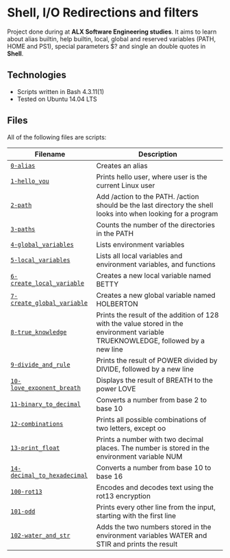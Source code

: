 # Shell, I/O Redirections and filters

Project done during at **ALX Software Engineering studies**. It aims to learn about alias builtin, help builtin, local, global and reserved variables (PATH, HOME and PS1), special parameters $? and single an double quotes in **Shell**.

## Technologies
* Scripts written in Bash 4.3.11(1)
* Tested on Ubuntu 14.04 LTS

## Files
All of the following files are scripts:

| Filename | Description |
| -------- | ----------- |
| [`0-alias`](https://github.com/Yemiluna/alx-system_engineering-devops/blob/main/0x03-shell_variables_expansions/0-alias) | Creates an alias |
| [`1-hello_you`](https://github.com/Yemiluna/alx-system_engineering-devops/blob/main/0x03-shell_variables_expansions/1-hello_you) | Prints hello user, where user is the current Linux user |
| [`2-path`](https://github.com/Yemiluna/alx-system_engineering-devops/blob/main/0x03-shell_variables_expansions/2-path) | Add /action to the PATH. /action should be the last directory the shell looks into when looking for a program |
| [`3-paths`](https://github.com/Yemiluna/alx-system_engineering-devops/blob/main/0x03-shell_variables_expansions/3-paths) | Counts the number of the directories in the PATH |
| [`4-global_variables`](https://github.com/Yemiluna/alx-system_engineering-devops/blob/main/0x03-shell_variables_expansions/4-global_variables) | Lists environment variables |
| [`5-local_variables`](https://github.com/Yemiluna/alx-system_engineering-devops/blob/main/0x03-shell_variables_expansions/5-local_variables) | Lists all local variables and environment variables, and functions |
| [`6-create_local_variable`](https://github.com/Yemiluna/alx-system_engineering-devops/blob/main/0x03-shell_variables_expansions/6-create_local_variable) | Creates a new local variable named BETTY |
| [`7-create_global_variable`](https://github.com/Yemiluna/alx-system_engineering-devops/blob/main/0x03-shell_variables_expansions/7-create_global_variable) | Creates a new global variable named HOLBERTON |
| [`8-true_knowledge`](https://github.com/Yemiluna/alx-system_engineering-devops/blob/main/0x03-shell_variables_expansions/8-true_knowledge) | Prints the result of the addition of 128 with the value stored in the environment variable TRUEKNOWLEDGE, followed by a new line |
| [`9-divide_and_rule`](https://github.com/Yemiluna/alx-system_engineering-devops/blob/main/0x03-shell_variables_expansions/9-divide_and_rule) | Prints the result of POWER divided by DIVIDE, followed by a new line |
| [`10-love_exponent_breath`](https://github.com/Yemiluna/alx-system_engineering-devops/blob/main/0x03-shell_variables_expansions/10-love_exponent_breath) | Displays the result of BREATH to the power LOVE |
| [`11-binary_to_decimal`](https://github.com/Yemiluna/alx-system_engineering-devops/blob/main/0x03-shell_variables_expansions/11-binary_to_decimal) | Converts a number from base 2 to base 10 |
| [`12-combinations`](https://github.com/Yemiluna/alx-system_engineering-devops/blob/main/0x03-shell_variables_expansions/12-combinations) | Prints all possible combinations of two letters, except oo |
| [`13-print_float`](https://github.com/Yemiluna/alx-system_engineering-devops/blob/main/0x03-shell_variables_expansions/13-print_float) | Prints a number with two decimal places. The number is stored in the environment variable NUM |
| [`14-decimal_to_hexadecimal`](https://github.com/Yemiluna/alx-system_engineering-devops/blob/main/0x03-shell_variables_expansions/14-decimal_to_hexadecimal) | Converts a number from base 10 to base 16 |
| [`100-rot13`](https://github.com/Yemiluna/alx-system_engineering-devops/blob/main/0x03-shell_variables_expansions/100-rot13) | Encodes and decodes text using the rot13 encryption |
| [`101-odd`](https://github.com/Yemiluna/alx-system_engineering-devops/blob/main/0x03-shell_variables_expansions/101-odd) | Prints every other line from the input, starting with the first line |
| [`102-water_and_str`](https://github.com/Yemiluna/alx-system_engineering-devops/blob/main/0x03-shell_variables_expansions/102-water_and_str) | Adds the two numbers stored in the environment variables WATER and STIR and prints the result |
